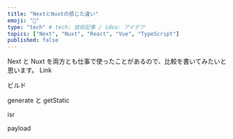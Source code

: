 ```yaml
---
title: "NextとNuxtの感じた違い"
emoji: "🌝"
type: "tech" # tech: 技術記事 / idea: アイデア
topics: ["Next", "Nuxt", "React", "Vue", "TypeScript"]
published: false
---
```


Next と Nuxt を両方とも仕事で使ったことがあるので、比較を書いてみたいと思います。
Link

ビルド

generate と getStatic

isr

payload
